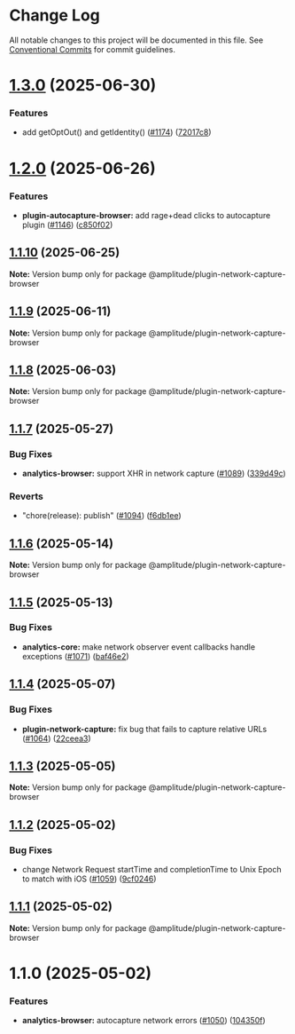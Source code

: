 # Change Log

All notable changes to this project will be documented in this file.
See [Conventional Commits](https://conventionalcommits.org) for commit guidelines.

# [1.3.0](https://github.com/amplitude/Amplitude-TypeScript/compare/@amplitude/plugin-network-capture-browser@1.2.0...@amplitude/plugin-network-capture-browser@1.3.0) (2025-06-30)


### Features

* add getOptOut() and getIdentity() ([#1174](https://github.com/amplitude/Amplitude-TypeScript/issues/1174)) ([72017c8](https://github.com/amplitude/Amplitude-TypeScript/commit/72017c8a1a54d929542e883e61d61168f214a780))





# [1.2.0](https://github.com/amplitude/Amplitude-TypeScript/compare/@amplitude/plugin-network-capture-browser@1.1.10...@amplitude/plugin-network-capture-browser@1.2.0) (2025-06-26)


### Features

* **plugin-autocapture-browser:** add rage+dead clicks to autocapture plugin ([#1146](https://github.com/amplitude/Amplitude-TypeScript/issues/1146)) ([c850f02](https://github.com/amplitude/Amplitude-TypeScript/commit/c850f020a6b56bbd8d64e0f946acaf0eac15ccf7))





## [1.1.10](https://github.com/amplitude/Amplitude-TypeScript/compare/@amplitude/plugin-network-capture-browser@1.1.9...@amplitude/plugin-network-capture-browser@1.1.10) (2025-06-25)

**Note:** Version bump only for package @amplitude/plugin-network-capture-browser





## [1.1.9](https://github.com/amplitude/Amplitude-TypeScript/compare/@amplitude/plugin-network-capture-browser@1.1.8...@amplitude/plugin-network-capture-browser@1.1.9) (2025-06-11)

**Note:** Version bump only for package @amplitude/plugin-network-capture-browser





## [1.1.8](https://github.com/amplitude/Amplitude-TypeScript/compare/@amplitude/plugin-network-capture-browser@1.1.7...@amplitude/plugin-network-capture-browser@1.1.8) (2025-06-03)

**Note:** Version bump only for package @amplitude/plugin-network-capture-browser





## [1.1.7](https://github.com/amplitude/Amplitude-TypeScript/compare/@amplitude/plugin-network-capture-browser@1.1.7-main.0...@amplitude/plugin-network-capture-browser@1.1.7) (2025-05-27)


### Bug Fixes

* **analytics-browser:** support XHR in network capture ([#1089](https://github.com/amplitude/Amplitude-TypeScript/issues/1089)) ([339d49c](https://github.com/amplitude/Amplitude-TypeScript/commit/339d49cfa7b07ffc20fe085b8548f6489a3029f3))


### Reverts

* "chore(release): publish" ([#1094](https://github.com/amplitude/Amplitude-TypeScript/issues/1094)) ([f6db1ee](https://github.com/amplitude/Amplitude-TypeScript/commit/f6db1eed32ed77c7ce626624dc55972971f3b27d))





## [1.1.6](https://github.com/amplitude/Amplitude-TypeScript/compare/@amplitude/plugin-network-capture-browser@1.1.5...@amplitude/plugin-network-capture-browser@1.1.6) (2025-05-14)

**Note:** Version bump only for package @amplitude/plugin-network-capture-browser





## [1.1.5](https://github.com/amplitude/Amplitude-TypeScript/compare/@amplitude/plugin-network-capture-browser@1.1.4...@amplitude/plugin-network-capture-browser@1.1.5) (2025-05-13)


### Bug Fixes

* **analytics-core:** make network observer event callbacks handle exceptions ([#1071](https://github.com/amplitude/Amplitude-TypeScript/issues/1071)) ([baf46e2](https://github.com/amplitude/Amplitude-TypeScript/commit/baf46e22585f58924b801e301db78c7aecda1b4a))





## [1.1.4](https://github.com/amplitude/Amplitude-TypeScript/compare/@amplitude/plugin-network-capture-browser@1.1.3...@amplitude/plugin-network-capture-browser@1.1.4) (2025-05-07)


### Bug Fixes

* **plugin-network-capture:** fix bug that fails to capture relative URLs ([#1064](https://github.com/amplitude/Amplitude-TypeScript/issues/1064)) ([22ceea3](https://github.com/amplitude/Amplitude-TypeScript/commit/22ceea375a7d603f5b48d20682f93ac49f204670))





## [1.1.3](https://github.com/amplitude/Amplitude-TypeScript/compare/@amplitude/plugin-network-capture-browser@1.1.2...@amplitude/plugin-network-capture-browser@1.1.3) (2025-05-05)

**Note:** Version bump only for package @amplitude/plugin-network-capture-browser





## [1.1.2](https://github.com/amplitude/Amplitude-TypeScript/compare/@amplitude/plugin-network-capture-browser@1.1.1...@amplitude/plugin-network-capture-browser@1.1.2) (2025-05-02)


### Bug Fixes

* change Network Request startTime and completionTime to Unix Epoch to match with iOS ([#1059](https://github.com/amplitude/Amplitude-TypeScript/issues/1059)) ([9cf0246](https://github.com/amplitude/Amplitude-TypeScript/commit/9cf02463d95e1d2d067d801e09cfed41864bd571))





## [1.1.1](https://github.com/amplitude/Amplitude-TypeScript/compare/@amplitude/plugin-network-capture-browser@1.1.0...@amplitude/plugin-network-capture-browser@1.1.1) (2025-05-02)

**Note:** Version bump only for package @amplitude/plugin-network-capture-browser





# 1.1.0 (2025-05-02)


### Features

* **analytics-browser:** autocapture network errors ([#1050](https://github.com/amplitude/Amplitude-TypeScript/issues/1050)) ([104350f](https://github.com/amplitude/Amplitude-TypeScript/commit/104350ffe8b1bd1a7090482ac3bf24d85672bd43))
